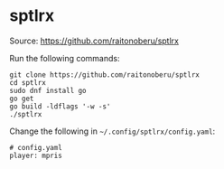 # sptlrx

Source: https://github.com/raitonoberu/sptlrx

Run the following commands:

```
git clone https://github.com/raitonoberu/sptlrx
cd sptlrx
sudo dnf install go
go get
go build -ldflags '-w -s'
./sptlrx
```

Change the following in `~/.config/sptlrx/config.yaml`:

```
# config.yaml
player: mpris
```
